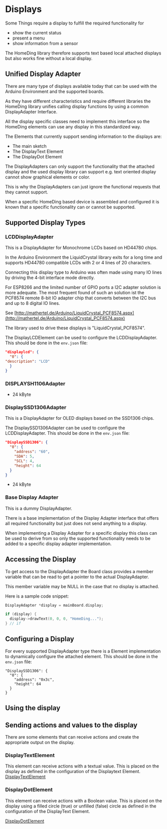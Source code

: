 # Displays

Some Things require a display to fulfill the required functionality for

* show the current status
* present a menu
* show information from a sensor

The HomeDing library therefore supports text based local attached displays but also works fine without a local display.

## Unified Display Adapter

There are many type of displays available today that can be used with the Arduino Environment and the supported boards.

As they have different characteristics and require different libraries the HomeDing library unifies calling display functions by using a common DisplayAdapter Interface.

All the display specific classes need to implement this interface so the HomeDing elements can use any display in this standardized way.

The Elements that currently support sending information to the displays are:

* The main sketch
* The DisplayText Element
* The DisplayDot Element

The DisplayAdapters can only support the functionality that the attached display and the used display library can support 
e.g. text oriented display cannot show graphical elements or color.

This is why the DisplayAdapters can just ignore the functional requests that they cannot support. 

When a specific HomeDing based device is assembled and configured it is known that a specific functionality can or cannot be supported.

## Supported Display Types

### LCDDisplayAdapter

This is a DisplayAdapter for Monochrome LCDs based on HD44780 chips.

In the Arduino Environment the LiquidCrystal library exits for a long time and supports HD44780 compatible LCDs with 2 or 4 lines of 20 characters.

Connecting this display type to Arduino was often made using many IO lines by driving the 4-bit interface mode directly.

For ESP8266 and the limited number of GPIO ports a I2C adapter solution is more adequate. The most frequent found of such an solution ist the PCF8574 remote 8-bit IO adapter chip that converts between the I2C bus and up to 8 digital IO lines.

See [http://mathertel.de/Arduino/LiquidCrystal_PCF8574.aspx](http://mathertel.de/Arduino/LiquidCrystal_PCF8574.aspx)

The library used to drive these displays is "LiquidCrystal_PCF8574".

The DisplayLCDElement can be used to configure the LCDDisplayAdapter. 
This should be done in the `env.json` file:

```JSON
"displaylcd": {
  "0": {
"description": "LCD"
  }
}
```

### DISPLAYSH1106Adapter

+ 24 kByte 


### DisplaySSD1306Adapter

This is a DisplayAdapter for OLED displays based on the SSD1306 chips.

The DisplaySSD1306Adapter can be used to configure the LCDDisplayAdapter. 
This should be done in the `env.json` file:

```JSON
"DisplaySSD1306": {
  "0": {
    "address": "60",
    "SDA": 5,
    "SCL": 4,
    "height": 64
  }
}
```

+ 24 kByte 

### Base Display Adapter

This is a dummy DisplayAdapter.

There is a base implementation of the Display Adapter interface that offers all required functionality but just does not
send anything to a display.

When implementing a Display Adapter for a specific display this class can be used to derive from so only the supported functionality needs to be added to a specific display adapter implementation.

## Accessing the Display

To get access to the DisplayAdapter the Board class provides a member variable that can be read to get a pointer to the actual DisplayAdapter.

This member variable may be NULL in the case that no display is attached.

Here is a sample code snippet:

```CPP
DisplayAdapter *display = mainBoard.display;

if (display) {
  display->drawText(0, 0, 0, "HomeDing...");
} // if
```

## Configuring a Display

For every supported DisplayAdapter type there is a Element implementation to dynamically configure the attached element. This should be done in the `env.json` file:

```
"DisplaySSD1306": {
  "0": {
    "address": "0x3c",
    "height": 64
  }
}

```

## Using the display

## Sending actions and values to the display

There are some elements that can receive actions and create the appropriate output on the display.


### DisplayTextElement

This element can receive actions with a textual value. This is placed on the display as defined in the configuration of the Displaytext Element.
[DisplayTextElement](elements/displaytext)

### DisplayDotElement

This element can receive actions with a Boolean value. This is placed on the display using a filled circle (true) or unfilled (false) circle as defined in the configuration of the DisplayText Element.

[DisplayDotElement](elements/displaydot)